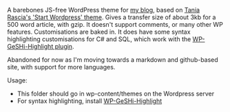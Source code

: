 A barebones JS-free WordPress theme for [my blog][2], based on [Tania Rascia's 'Start Wordpress' theme][0].
Gives a transfer size of about 3kb for a 500 word article, with gzip. It doesn't support comments, or many other WP features. Customisations are baked in. It does have some syntax highlighting customisations for C# and SQL, which work with the [WP-GeSHi-Highlight plugin][1].

Abandoned for now as I'm moving towards a markdown and github-based site, with support for more languages.

Usage:
- This folder should go in wp-content/themes on the Wordpress server
- For syntax highlighting, install [WP-GeSHi-Highlight][1]

[0]: https://github.com/taniarascia/startwordpress
[1]: https://wordpress.org/plugins/wp-geshi-highlight/
[2]: https://blog.mcquade.dev/